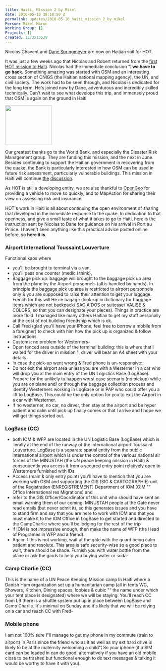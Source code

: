 ```yaml
---
title: Haiti, Mission 2 by Mikel
date: 2010-05-10 18:18:59 Z
permalink: updates/2010-05-10_haiti_mission_2_by_mikel
Person: Mikel Maron
Working Group: []
Projects: []
created: 1273515539
---
```


<p>Nicolas Chavent and <a href="http://www.dbsgeo.com/">Dane Springmeyer</a> are now on Haitian soil for HOT.</p><p>It was just a few weeks ago that Nicolas and Robert returned from the <a href="http://brainoff.com/weblog/2010/03/17/1543">first HOT mission to Haiti</a>. Nicolas had the immediate conclusion "¦<strong> we have to go back</strong>. Something amazing was started with OSM and an interesting cross section of CNIGS (the Haitian national mapping agency), the UN, and civil society. The work had to be seen through, and Nicolas is dedicated for the long term. He's joined now by Dane, adventurous and incredibly skilled technically. Can't wait to see what develops this trip, and immensely proud that OSM is again on the ground in Haiti.</p><p><img src="http://brainoff.com/weblog/wp-content/uploads/2010/05/wblogo-300x257.png" alt="" width="150" height="128"></p><p>Our greatest thanks go to the World Bank, and especially the Disaster Risk Management group. They are funding this mission, and the next in June. Besides continuing to support the Haitian government in recovering from the quake, the Bank is particularly interested in how OSM can be used in future risk assessment, particularly vulnerable buildings. This mission in Haiti will continue <a href="https://twitter.com/wonderchook/status/11672335939">the</a> <a href="http://community.understandrisk.org/">discussion</a>.</p><p>As HOT is still a developing entity, we are also thankful to <a href="http://opengeo.org/">OpenGeo</a> for providing a vehicle to move so quickly, and to MapAction for sharing their view on assessing risk and insurance.</p><p>HOT's work in Haiti is all about continuing the open environment of sharing that developed in the immediate response to the quake. In dedication to that openness, and give a small taste of what it takes to go to Haiti, here is the instruction sent by Nicolas to Dane for guidance on his arrival in Port au Prince. I haven't seen anything like this practical advice posted online before, so <strong>here it is</strong>.</p><h3>Airport International Toussaint Louverture</h3><p>Functional kaos where&nbsp;</p><ul><li>you'll be brought to terminal via a van,</li><li>you'll pass one counter (medic I think),</li><li>Baggage pick up: baggage will brought to the baggage pick up area from the plane by the Airport personnels (all is handled by hands). In principle the baggage pick up area is restricted to airport personnels only &amp; you are supposed to raise their attention to get your luggage. French for this will He ce bagage (look-up in dictionary for baggage items which are not backpack/ SAC A DOS or suitcase/ VALISE &amp; COLORS, so that you can designate your pieces). Things in practice are more fluid: I managed like many others Haitian to get my stuff personally at the cost of not building friendship which is ok.</li><li>Call Fred (glad you'll have your IPhone; feel free to borrow a mobile from a foreigner) to check with him how the pick up is organized &amp; follow instructions</li><li>Customs: no problem for Westerners-</li><li>Open fenced area outside of the terminal building: this is where that I waited for the driver in mission 1, driver will bear an A4 sheet with your details</li><li>In case the pick-up went wrong &amp; Fred phone is un-responsive::</li><li>Do not exit the airport area unless you are with a Westerner in a car who will drop you at the main entry of the UN Logistics Base (LogBase). Prepare for the unlikely to happen worst case scenario (no pickup) while you are on plane and/ or through the baggage collection process and identify Westerners working in LogBase or in PAP who could offer you a lift to LogBase. This could be the only option for you to exit the Airport in a car with Westerner.</li><li>If no westerner, no car, no dirver, then stay at the airport and be hyper patient and calm until pick up finally comes or that I arrive and I hope we will get things sorted out.</li></ul><h3>LogBase (CC)</h3><ul><li>both IOM &amp; WFP are located in the UN Logistic Base (LogBase) which is lierally at the end of the runway of the international airport Toussaint Louverture. LogBase is a separate spatial entity from the public international airport which is under the control of the various national air forces of the MINUSTAH (the UN peace keeping mission in Haiti) &amp; consequently you access it from a secured entry point relatively open to Westerners furnished with IDs.</li><li>Access (main &amp; only entry point) you'll have to mention that you are working with OSM and supporting the GIS (SIG &amp; CARTOGRAPHIE) unit of the Registration (ENREGISTREMENT) Department of IOM (OIM "“ Office International res Migrations) and</li><li>refer to the GIS Officer/Coordinator of this unit who should have sent an email warning them of our coming. MINUSTAH people at the Gate never read emails (but never admit it), so this generates issues and you have to stand firm and say that you are here to work with IOM and that you must make it to the IOM Office in LogBase to get started and directed to the CampCharlie where you'll be lodging for the rest of the trip</li><li>if IOM is not impressive enough, then make the name of WFP (the Head of Programes in WFP and a friend).</li><li>Again if this is not working, wait at the gate with the guard being calm patient and resolute. This area is safe security-wise so a good place to wait, there should be shade. Furnish you with water bottle from the plane or ask the gards to help you buying water or soda-</li></ul><h3>Camp Charlie (CC)</h3><p>This is the name of a UN Peace Keeping Mission camp In Haiti where a Danish Hum organization set up a humanitarian camp (all in tents WC, Showers, Kitchen, Dining spaces, lobbies &amp; cubic "“ the name under which your tent place is designated) where we will be staying. You'll reach CC from LB there is a shuttle system put up in place between LogBase and Camp Charlie. It's minimal on Sunday and it's likely that we will be relying on a car and reach CC with Fred-</p><h3>Mobile phone</h3><p>I am not 100% sure I"ll manage to get my phone in my commute (train to airport) in Paris since the friend who as it as well as my ext hard drive is likely to be at the maternity welcoming a child"¦ So your iphone (if a SIM card can be loaded in can do good, alternatively if you have an old mobile close to be trashed but functional enough to do text messages &amp; talking it would be worthy to have it with you).</p>
